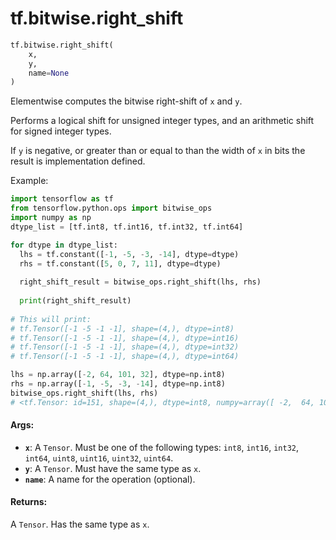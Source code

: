 <div itemscope itemtype="http://developers.google.com/ReferenceObject">
<meta itemprop="name" content="tf.bitwise.right_shift" />
<meta itemprop="path" content="Stable" />
</div>

# tf.bitwise.right_shift

``` python
tf.bitwise.right_shift(
    x,
    y,
    name=None
)
```

Elementwise computes the bitwise right-shift of `x` and `y`.

Performs a logical shift for unsigned integer types, and an arithmetic shift
for signed integer types.

If `y` is negative, or greater than or equal to than the width of `x` in bits
the result is implementation defined.

Example:

```python
import tensorflow as tf
from tensorflow.python.ops import bitwise_ops
import numpy as np
dtype_list = [tf.int8, tf.int16, tf.int32, tf.int64]

for dtype in dtype_list:
  lhs = tf.constant([-1, -5, -3, -14], dtype=dtype)
  rhs = tf.constant([5, 0, 7, 11], dtype=dtype)
  
  right_shift_result = bitwise_ops.right_shift(lhs, rhs)
  
  print(right_shift_result)
  
# This will print:
# tf.Tensor([-1 -5 -1 -1], shape=(4,), dtype=int8)
# tf.Tensor([-1 -5 -1 -1], shape=(4,), dtype=int16)
# tf.Tensor([-1 -5 -1 -1], shape=(4,), dtype=int32)
# tf.Tensor([-1 -5 -1 -1], shape=(4,), dtype=int64)

lhs = np.array([-2, 64, 101, 32], dtype=np.int8)
rhs = np.array([-1, -5, -3, -14], dtype=np.int8)
bitwise_ops.right_shift(lhs, rhs)
# <tf.Tensor: id=151, shape=(4,), dtype=int8, numpy=array([ -2,  64, 101,  32], dtype=int8)>
```

#### Args:

* <b>`x`</b>: A `Tensor`. Must be one of the following types: `int8`, `int16`, `int32`, `int64`, `uint8`, `uint16`, `uint32`, `uint64`.
* <b>`y`</b>: A `Tensor`. Must have the same type as `x`.
* <b>`name`</b>: A name for the operation (optional).


#### Returns:

A `Tensor`. Has the same type as `x`.